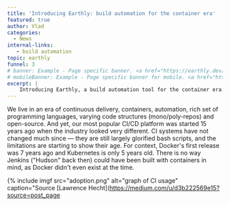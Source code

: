 ```yaml
---
title: 'Introducing Earthly: build automation for the container era'
featured: true
author: Vlad
categories:
  - News
internal-links:
   - build automation
topic: earthly
funnel: 3
# banner: Example - Page specific banner. <a href="https://earthly.dev/blog/" onclick="bannerLinkClick()">Banner Link</a>.
# mobileBanner: Example - Page specific banner for mobile. <a href="https://earthly.dev/blog/" onclick="bannerLinkClick()">Banner Link</a>.
excerpt: |
    Introducing Earthly, a build automation tool for the container era. Learn how Earthly brings modern capabilities like reproducibility, determinism, and parallelization to your builds without the need for a complete rewrite.
---
```

We live in an era of continuous delivery, containers, automation, rich set of programming languages, varying code structures (mono/poly-repos) and open-source. And yet, our most popular CI/CD platform was started 15 years ago when the industry looked very different. CI systems have not changed much since — they are still largely glorified bash scripts, and the limitations are starting to show their age. For context, Docker's first release was 7 years ago and Kubernetes is only 5 years old. There is no way Jenkins ("Hudson" back then) could have been built with containers in mind, as Docker didn't even exist at the time.

{% include imgf src="adoption.png" alt="graph of CI usage" caption="Source [Lawrence Hecht](https://medium.com/u/d3b222569e15?source=post_page
